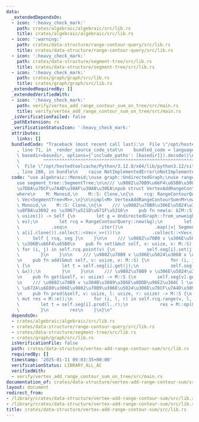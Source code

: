 ```yaml
---
data:
  _extendedDependsOn:
  - icon: ':heavy_check_mark:'
    path: crates/algebraic/algebraic/src/lib.rs
    title: crates/algebraic/algebraic/src/lib.rs
  - icon: ':warning:'
    path: crates/data-structure/range-contour-query/src/lib.rs
    title: crates/data-structure/range-contour-query/src/lib.rs
  - icon: ':heavy_check_mark:'
    path: crates/data-structure/segment-tree/src/lib.rs
    title: crates/data-structure/segment-tree/src/lib.rs
  - icon: ':heavy_check_mark:'
    path: crates/graph/graph/src/lib.rs
    title: crates/graph/graph/src/lib.rs
  _extendedRequiredBy: []
  _extendedVerifiedWith:
  - icon: ':heavy_check_mark:'
    path: verify/vertex_add_range_contour_sum_on_tree/src/main.rs
    title: verify/vertex_add_range_contour_sum_on_tree/src/main.rs
  _isVerificationFailed: false
  _pathExtension: rs
  _verificationStatusIcon: ':heavy_check_mark:'
  attributes:
    links: []
  bundledCode: "Traceback (most recent call last):\n  File \"/opt/hostedtoolcache/Python/3.12.8/x64/lib/python3.12/site-packages/onlinejudge_verify/documentation/build.py\"\
    , line 71, in _render_source_code_stat\n    bundled_code = language.bundle(stat.path,\
    \ basedir=basedir, options={'include_paths': [basedir]}).decode()\n          \
    \         ^^^^^^^^^^^^^^^^^^^^^^^^^^^^^^^^^^^^^^^^^^^^^^^^^^^^^^^^^^^^^^^^^^^^^^^^^^^^^^^^^\n\
    \  File \"/opt/hostedtoolcache/Python/3.12.8/x64/lib/python3.12/site-packages/onlinejudge_verify/languages/rust.py\"\
    , line 288, in bundle\n    raise NotImplementedError\nNotImplementedError\n"
  code: "use algebraic::Monoid;\nuse graph::UndirectedGraph;\nuse range_contour_query::RangeContourQuery;\n\
    use segment_tree::SegmentTree;\n\n/// \u9802\u70B9\u66F4\u65B0\u3001\u7B49\u9AD8\
    \u7DDA\u7DCF\u7A4D\u30AF\u30A8\u30EA\npub struct VertexAddRangeContourSum<M>\n\
    where\n    M: Monoid,\n    M::S: Clone,\n{\n    rcq: RangeContourQuery,\n    seg:\
    \ Vec<SegmentTree<M>>,\n}\n\nimpl<M> VertexAddRangeContourSum<M>\nwhere\n    M:\
    \ Monoid,\n    M::S: Clone,\n{\n    /// \u9802\u70B9\u306E\u5024\u3092 a \u3001\
    \u8FBA\u3092 es \u3067\u521D\u671F\u5316\n    pub fn new(a: &[M::S], es: &[(usize,\
    \ usize)]) -> Self {\n        let g = UndirectedGraph::from_unweighted_edges(a.len(),\
    \ es);\n        let rcq = RangeContourQuery::new(&g);\n        let seg = rcq\n\
    \            .seq\n            .iter()\n            .map(|v| SegmentTree::<M>::from(v.iter().map(|&i|\
    \ a[i].clone()).collect::<Vec<_>>()))\n            .collect::<Vec<_>>();\n   \
    \     Self { rcq, seg }\n    }\n\n    /// \u9802\u70B9 v \u306E\u5024\u3092 x\
    \ \u306B\u66F4\u65B0\n    pub fn set(&mut self, v: usize, x: M::S) {\n       \
    \ for (i, j) in self.rcq.point(v) {\n            self.seg[i].set(j, x.clone());\n\
    \        }\n    }\n\n    /// \u9802\u70B9 v \u306E\u5024\u306B x \u3092\u52A0\u7B97\
    \n    pub fn add(&mut self, v: usize, x: M::S) {\n        for (i, j) in self.rcq.point(v)\
    \ {\n            let t = self.seg[i].get(j);\n            self.seg[i].set(j, M::op(&t,\
    \ &x));\n        }\n    }\n\n    /// \u9802\u70B9 v \u306E\u5024\u3092\u53D6\u5F97\
    \n    pub fn get(&self, v: usize) -> M::S {\n        self.seg[v].get(0)\n    }\n\
    \n    /// \u9802\u70B9 v \u304B\u3089\u306E\u8DDD\u96E2\u304C l \u4EE5\u4E0A r\
    \ \u672A\u6E80\u306E\u9802\u70B9\u306E\u5024\u306E\u7DCF\u7A4D\u3092\u53D6\u5F97\
    \n    pub fn prod(&self, v: usize, l: usize, r: usize) -> M::S {\n        let\
    \ mut res = M::e();\n        for (i, l, r) in self.rcq.range(v, l, r) {\n    \
    \        let t = self.seg[i].prod(l..r);\n            res = M::op(&res, &t);\n\
    \        }\n        res\n    }\n}\n"
  dependsOn:
  - crates/algebraic/algebraic/src/lib.rs
  - crates/data-structure/range-contour-query/src/lib.rs
  - crates/data-structure/segment-tree/src/lib.rs
  - crates/graph/graph/src/lib.rs
  isVerificationFile: false
  path: crates/data-structure/vertex-add-range-contour-sum/src/lib.rs
  requiredBy: []
  timestamp: '2025-01-11 09:03:35+00:00'
  verificationStatus: LIBRARY_ALL_AC
  verifiedWith:
  - verify/vertex_add_range_contour_sum_on_tree/src/main.rs
documentation_of: crates/data-structure/vertex-add-range-contour-sum/src/lib.rs
layout: document
redirect_from:
- /library/crates/data-structure/vertex-add-range-contour-sum/src/lib.rs
- /library/crates/data-structure/vertex-add-range-contour-sum/src/lib.rs.html
title: crates/data-structure/vertex-add-range-contour-sum/src/lib.rs
---
```


